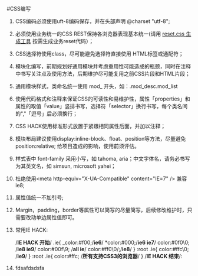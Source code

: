 #CSS编写

1.  CSS编码必须使用uft-8编码保存，并在头部声明 @charset "utf-8";
2.  必须使用业务统一的CSS REST保持各浏览器表现基本统一(请用 [reset.css 生成工具](http://demo.cdc.im/tools/reset/)&nbsp;按需生成业务reset代码）；
3.  CSS选择符使用class，尽可能避免选择符直接使用 HTML标签或通配符；
4.  模块化编写，前期规划好通用模块并考虑重用性可能造成的瓶颈，同时在注释中书写关注点及使用方法，后期维护尽可能复用之前CSS片段和HTML片段；
5.  通用模块样式，类命名统一使用 mod_ 开头，如：.mod_desc.mod_list
6.  使用代码格式和注释来保证CSS的可读性和易维护性，属性「properties」和属性的取值「value」竖排书写，选择符「selector」换行书写，每个类名间的","「逗号」后必须换行；
7.  CSS HACK使用标准形式放置于紧跟相同属性后面，并加以注释；
8.  模块布局建议使用display:inline-block、float、position等方法，尽量避免position:relative; 给项目造成的影响，使用前须评估。
9.  样式表中 font-family 采用小写，如 tahoma, aria；中文字体名，请务必书写为其英文名，如 simsun, microsoft yahei；
10.  杜绝使用&lt;meta http-equiv="X-UA-Compatible" content="IE=7" /&gt; 兼容ie8;
11.  属性值统一不加引号;
12.  Margin，padding，border等属性可以简写的尽量简写，后续修改维护时，只需要改动单边属性值即可。
13.  常用IE&nbsp;HACK:

        /**IE HACK 开始**/
        .ie{
        _color:#f00;/**ie6**/
        *color:#000;/**ie6 ie7**/
        color:#0f0\0; /**ie8 ie9**/
        color:#00f\9; /**all ie**/
        color:#ff0\0/;/**ie8**/
        }
        :root .ie{
        color:#ffc\0; /**ie9**/
        }
        :root .ie{
        color:#ffc; /**所有支持CSS3的浏览器**/
        }
        /**IE HACK 结束**/:
14. fdsafdsdsfa
